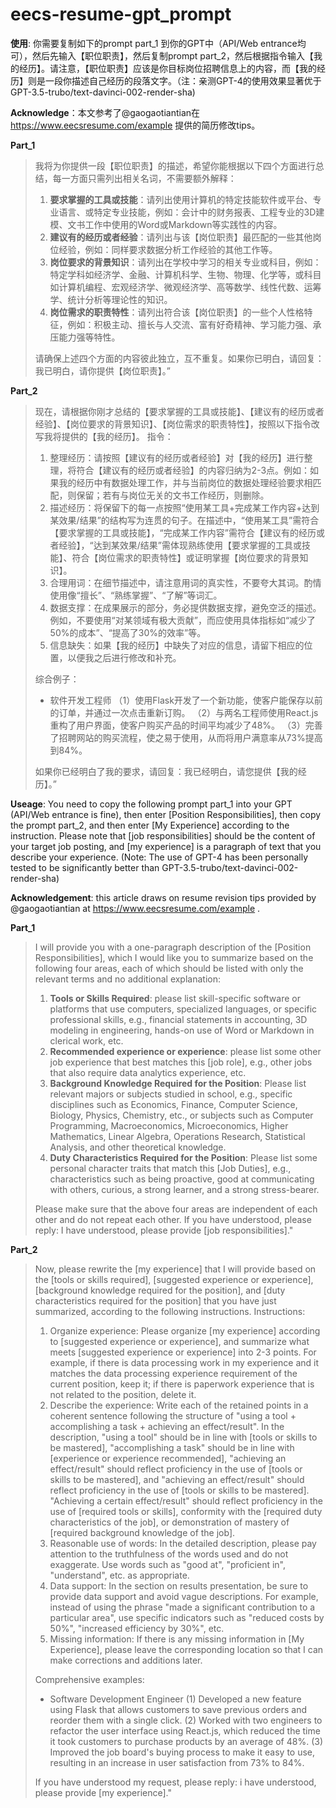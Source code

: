 
# eecs-resume-gpt_prompt

**使用**: 你需要复制如下的prompt part_1 到你的GPT中（API/Web entrance均可），然后先输入【职位职责】，然后复制prompt part_2，然后根据指令输入【我的经历】。请注意，【职位职责】应该是你目标岗位招聘信息上的内容，而【我的经历】则是一段你描述自己经历的段落文字。（注：亲测GPT-4的使用效果显著优于GPT-3.5-trubo/text-davinci-002-render-sha)

**Acknowledge**：本文参考了@gaogaotiantian在 https://www.eecsresume.com/example 提供的简历修改tips。

**Part_1**
> 我将为你提供一段【职位职责】的描述，希望你能根据以下四个方面进行总结，每一方面只需列出相关名词，不需要额外解释：
> 1. **要求掌握的工具或技能**：请列出使用计算机的特定技能软件或平台、专业语言、或特定专业技能，例如：会计中的财务报表、工程专业的3D建模、文书工作中使用的Word或Markdown等实践性的内容。
> 2. **建议有的经历或者经验**：请列出与该【岗位职责】最匹配的一些其他岗位经验，例如：同样要求数据分析工作经验的其他工作等。
> 3. **岗位要求的背景知识**：请列出在学校中学习的相关专业或科目，例如：特定学科如经济学、金融、计算机科学、生物、物理、化学等，或科目如计算机编程、宏观经济学、微观经济学、高等数学、线性代数、运筹学、统计分析等理论性的知识。
> 4. **岗位需求的职责特性**：请列出符合该【岗位职责】的一些个人性格特征，例如：积极主动、擅长与人交流、富有好奇精神、学习能力强、承压能力强等特性。
>
> 请确保上述四个方面的内容彼此独立，互不重复。如果你已明白，请回复：我已明白，请你提供【岗位职责】。”

**Part_2**
> 现在，请根据你刚才总结的【要求掌握的工具或技能】、【建议有的经历或者经验】、【岗位要求的背景知识】、【岗位需求的职责特性】，按照以下指令改写我将提供的【我的经历】。
指令：
> 1. 整理经历：请按照【建议有的经历或者经验】对【我的经历】进行整理，将符合【建议有的经历或者经验】的内容归纳为2-3点。例如：如果我的经历中有数据处理工作，并与当前岗位的数据处理经验要求相匹配，则保留；若有与岗位无关的文书工作经历，则删除。
> 2. 描述经历：将保留下的每一点按照“使用某工具+完成某工作内容+达到某效果/结果”的结构写为连贯的句子。在描述中，“使用某工具”需符合【要求掌握的工具或技能】，“完成某工作内容”需符合【建议有的经历或者经验】，“达到某效果/结果”需体现熟练使用【要求掌握的工具或技能】、符合【岗位需求的职责特性】或证明掌握【岗位要求的背景知识】。
> 3. 合理用词：在细节描述中，请注意用词的真实性，不要夸大其词。酌情使用像“擅长”、“熟练掌握”、“了解”等词汇。
> 4. 数据支撑：在成果展示的部分，务必提供数据支撑，避免空泛的描述。例如，不要使用“对某领域有极大贡献”，而应使用具体指标如“减少了50%的成本”、“提高了30%的效率”等。
> 5. 信息缺失：如果【我的经历】中缺失了对应的信息，请留下相应的位置，以便我之后进行修改和补充。
> 
> 综合例子：
>- 软件开发工程师
  （1）使用Flask开发了一个新功能，使客户能保存以前的订单，并通过一次点击重新订购。
  （2）与两名工程师使用React.js重构了用户界面，使客户购买产品的时间平均减少了48%。
  （3）完善了招聘网站的购买流程，使之易于使用，从而将用户满意率从73%提高到84%。
>
>如果你已经明白了我的要求，请回复：我已经明白，请您提供【我的经历】。”

**Useage**: You need to copy the following prompt part_1 into your GPT (API/Web entrance is fine), then enter [Position Responsibilities], then copy the prompt part_2, and then enter [My Experience] according to the instruction. Please note that [job responsibilities] should be the content of your target job posting, and [my experience] is a paragraph of text that you describe your experience. (Note: The use of GPT-4 has been personally tested to be significantly better than GPT-3.5-trubo/text-davinci-002-render-sha)

**Acknowledgement**: this article draws on resume revision tips provided by @gaogaotiantian at https://www.eecsresume.com/example .

**Part_1**
> I will provide you with a one-paragraph description of the [Position Responsibilities], which I would like you to summarize based on the following four areas, each of which should be listed with only the relevant terms and no additional explanation:
> 1. **Tools or Skills Required**: please list skill-specific software or platforms that use computers, specialized languages, or specific professional skills, e.g., financial statements in accounting, 3D modeling in engineering, hands-on use of Word or Markdown in clerical work, etc.
> 2. **Recommended experience or experience**: please list some other job experience that best matches this [job role], e.g., other jobs that also require data analytics experience, etc.
> 3. **Background Knowledge Required for the Position**: Please list relevant majors or subjects studied in school, e.g., specific disciplines such as Economics, Finance, Computer Science, Biology, Physics, Chemistry, etc., or subjects such as Computer Programming, Macroeconomics, Microeconomics, Higher Mathematics, Linear Algebra, Operations Research, Statistical Analysis, and other theoretical knowledge.
> 4. **Duty Characteristics Required for the Position**: Please list some personal character traits that match this [Job Duties], e.g., characteristics such as being proactive, good at communicating with others, curious, a strong learner, and a strong stress-bearer.
>
> Please make sure that the above four areas are independent of each other and do not repeat each other. If you have understood, please reply: I have understood, please provide [job responsibilities]."

**Part_2**
> Now, please rewrite the [my experience] that I will provide based on the [tools or skills required], [suggested experience or experience], [background knowledge required for the position], and [duty characteristics required for the position] that you have just summarized, according to the following instructions.
Instructions:
> 1. Organize experience: Please organize [my experience] according to [suggested experience or experience], and summarize what meets [suggested experience or experience] into 2-3 points. For example, if there is data processing work in my experience and it matches the data processing experience requirement of the current position, keep it; if there is paperwork experience that is not related to the position, delete it.
> 2. Describe the experience: Write each of the retained points in a coherent sentence following the structure of "using a tool + accomplishing a task + achieving an effect/result". In the description, "using a tool" should be in line with [tools or skills to be mastered], "accomplishing a task" should be in line with [experience or experience recommended], "achieving an effect/result" should reflect proficiency in the use of [tools or skills to be mastered], and "achieving an effect/result" should reflect proficiency in the use of [tools or skills to be mastered]. "Achieving a certain effect/result" should reflect proficiency in the use of [required tools or skills], conformity with the [required duty characteristics of the job], or demonstration of mastery of [required background knowledge of the job].
> 3. Reasonable use of words: In the detailed description, please pay attention to the truthfulness of the words used and do not exaggerate. Use words such as "good at", "proficient in", "understand", etc. as appropriate.
> 4. Data support: In the section on results presentation, be sure to provide data support and avoid vague descriptions. For example, instead of using the phrase "made a significant contribution to a particular area", use specific indicators such as "reduced costs by 50%", "increased efficiency by 30%", etc.
> 5. Missing information: If there is any missing information in [My Experience], please leave the corresponding location so that I can make corrections and additions later.
> 
> Comprehensive examples:
>- Software Development Engineer
  (1) Developed a new feature using Flask that allows customers to save previous orders and reorder them with a single click.
  (2) Worked with two engineers to refactor the user interface using React.js, which reduced the time it took customers to purchase products by an average of 48%.
  (3) Improved the job board's buying process to make it easy to use, resulting in an increase in user satisfaction from 73% to 84%.
>
>If you have understood my request, please reply: i have understood, please provide [my experience]."
